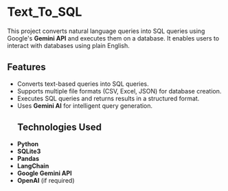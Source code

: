 # Text_To_SQL

This project converts natural language queries into SQL queries using Google's **Gemini API** and executes them on a database. It enables users to interact with databases using plain English.
## Features
- Converts text-based queries into SQL queries.
- Supports multiple file formats (CSV, Excel, JSON) for database creation.
- Executes SQL queries and returns results in a structured format.
- Uses **Gemini AI** for intelligent query generation.
  ## Technologies Used
- **Python**
- **SQLite3**
- **Pandas**
- **LangChain**
- **Google Gemini API**
- **OpenAI** (if required)
